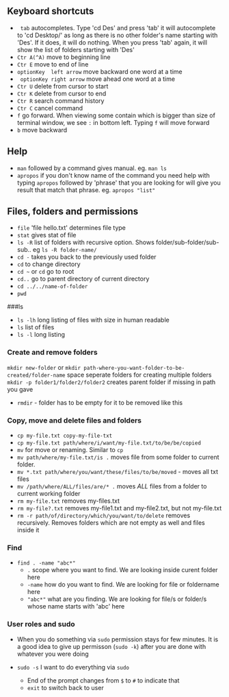 ## Keyboard shortcuts
- ` tab` autocompletes. Type 'cd Des' and press 'tab' it will autocomplete to 'cd Desktop/' as long as there is no other folder's name starting with 'Des'. If it does, it will do nothing. When you press 'tab' again, it will show the list of folders starting with 'Des'
- `Ctr A(^A)` move to beginning line
- `Ctr E` move to end of line
- `optionKey  left arrow` move backward one word at a time
- ` optionKey right arrow` move ahead one word at a time
- `Ctr U` delete from cursor to start
- `Ctr K` delete from cursor to end 
- `Ctr R` search command history
- `Ctr C` cancel command
- `f` go forward. When viewing some contain which is bigger than size of terminal window, we see `:` in bottom left. Typing `f` will move forward
- `b` move backward

## Help
- `man` followed by a command gives manual. eg. `man ls`
- `apropos` if you don't know name of the command you need help with typing `apropos` followed by 'phrase' that you are looking for will give you result that match that phrase. eg. `apropos "list"`

## Files, folders and permissions
- `file` 'file hello.txt' determines file type
- `stat` gives stat of file
- `ls -R` list of folders with recursive option. Shows folder/sub-folder/sub-sub.. eg `ls -R folder-name/`
- `cd -` takes you back to the previously used folder
- `cd` to change directory
- `cd ~` or `cd` go to root
- `cd..` go to parent directory of current directory
- `cd ../../name-of-folder`
- `pwd`

###ls
- `ls -lh` long listing of files with size in human readable
- `ls` list of files
- `ls -l` long listing

### Create and remove folders
`mkdir new-folder` or `mkdir path-where-you-want-folder-to-be-created/folder-name` space seperate folders for creating multiple folders
`mkdir -p folder1/folder2/folder2` creates parent folder if missing in path you gave  
- `rmdir` - folder has to be empty for it to be removed like this

### Copy, move and delete files and folders
- `cp my-file.txt copy-my-file-txt`
- `cp my-file.txt path/where/i/want/my-file.txt/to/be/be/copied`
- `mv` for move or renaming. Similar to `cp`
- `mv path/where/my-file.txt/is .` moves file from some folder to current folder.
- `mv *.txt path/where/you/want/these/files/to/be/moved` - moves all txt files
- `mv /path/where/ALL/files/are/* .` moves *ALL* files from a folder to current working folder
- `rm my-file.txt` removes my-files.txt
- `rm my-file?.txt` removes my-file1.txt and my-file2.txt, but not my-file.txt
- `rm -r path/of/directory/which/you/want/to/delete` removes recursively. Removes folders which are not empty as well and files inside it

### Find
- `find . -name "abc*"`
	- `.` scope where you want to find. We are looking inside curent folder here  
	- `-name` how do you want to find. We are looking for file or foldername here  
	- `"abc*"` what are you finding. We are looking for file/s or folder/s whose name starts with 'abc' here

### User roles and sudo
- When you do something via `sudo` permission stays for few minutes. It is a good idea to give up permisson (`sudo -k`) after you are done with whatever you were doing

- `sudo -s` I want to do everything via `sudo`
 	- End of the prompt changes from `$` to `#` to indicate that
 	- `exit` to switch back to user
